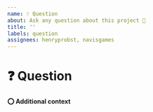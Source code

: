 ```yaml
---
name: ❔ Question
about: Ask any question about this project 💯
title: ''
labels: question
assignees: henryprobst, navisgames
---
```


# ❓ Question

<!-- A clear and concise description of the question. -->

#### ⭕ Additional context

<!-- Add other context about the question here. -->
